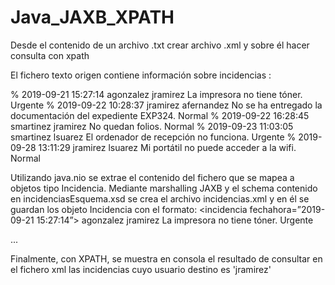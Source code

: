 # Java_JAXB_XPATH
Desde el contenido de un archivo .txt crear archivo .xml y sobre él hacer consulta con xpath

El fichero texto origen contiene información sobre incidencias :

% 2019-09-21 15:27:14 agonzalez jramirez
La impresora no tiene tóner.
Urgente
% 2019-09-22 10:28:37 jramirez afernandez
No se ha entregado la documentación del expediente EXP324.
Normal
% 2019-09-22 16:28:45 smartinez jramirez
No quedan folios.
Normal
% 2019-09-23 11:03:05 smartinez lsuarez
El ordenador de recepción no funciona.
Urgente
% 2019-09-28 13:11:29 jramirez lsuarez
Mi portátil no puede acceder a la wifi.
Normal

Utilizando java.nio se extrae el contenido del fichero que se mapea a
objetos tipo Incidencia. Mediante marshalling JAXB y el schema contenido en
incidenciasEsquema.xsd se crea el archivo incidencias.xml y en él se guardan 
los objeto Incidencia con el formato:
<incidencias>
  <incidencia fechahora=”2019-09-21 15:27:14”>
    <origen>agonzalez</origen>
    <destino>jramirez</destino>
    <detalle>La impresora no tiene tóner.</detalle>
    <tipo>Urgente</tipo>
  </incidencia> 
  
  ...
</incidencias>

Finalmente, con XPATH, se muestra en consola el resultado de consultar
en el fichero xml las incidencias cuyo usuario destino es 'jramirez'

